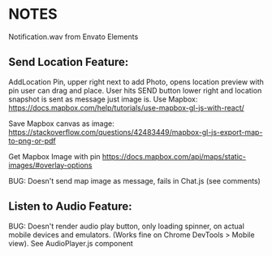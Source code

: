 # NOTES

Notification.wav from Envato Elements

## Send Location Feature:

AddLocation Pin, upper right next to add Photo, opens location preview with pin user can drag and place. User hits SEND button lower right and location snapshot is sent as message just image is. Use Mapbox: https://docs.mapbox.com/help/tutorials/use-mapbox-gl-js-with-react/

Save Mapbox canvas as image: https://stackoverflow.com/questions/42483449/mapbox-gl-js-export-map-to-png-or-pdf

Get Mapbox Image with pin https://docs.mapbox.com/api/maps/static-images/#overlay-options

BUG: Doesn't send map image as message, fails in Chat.js (see comments)

## Listen to Audio Feature:

BUG: Doesn't render audio play button, only loading spinner, on actual mobile devices and emulators. (Works fine on Chrome DevTools > Mobile view). See AudioPlayer.js component
